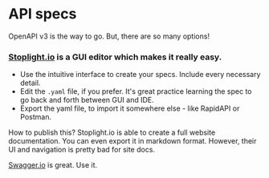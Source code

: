 # API specs

OpenAPI v3 is the way to go. But, there are so many options!

### [Stoplight.io](https://stoplight.io) is a GUI editor which makes it really easy.

* Use the intuitive interface to create your specs. Include every necessary detail.
* Edit the `.yaml` file, if you prefer. It's great practice learning the spec to go back and forth between GUI and IDE.
* Export the yaml file, to import it somewhere else - like RapidAPI or Postman.

How to publish this? Stoplight.io is able to create a full website documentation. You can even export it in markdown format. However, their UI and navigation is pretty bad for site docs.

[Swagger.io](https://swagger.io/) is great. Use it.



